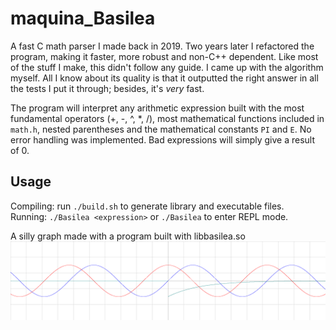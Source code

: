 # maquina_Basilea
A fast C math parser I made back in 2019. Two years later I refactored the program, making it faster, more robust and non-C++ dependent.
Like most of the stuff I make, this didn't follow any guide. I came up with the algorithm myself. All I know about its quality is that it outputted the right answer in all the tests I put it through; besides, it's *very* fast.

The program will interpret any arithmetic expression built with the most fundamental operators (+, -, ^, *, /), most mathematical functions included in `math.h`, nested parentheses and the mathematical constants `PI` and `E`.
No error handling was implemented. Bad expressions will simply give a result of 0.

## Usage
Compiling: run `./build.sh` to generate library and executable files.  
Running: `./Basilea <expression>` or `./Basilea` to enter REPL mode.

A silly graph made with a program built with libbasilea.so
![alt text](https://raw.githubusercontent.com/Theophylactus/maquina_Basilea/main/sine.png)
